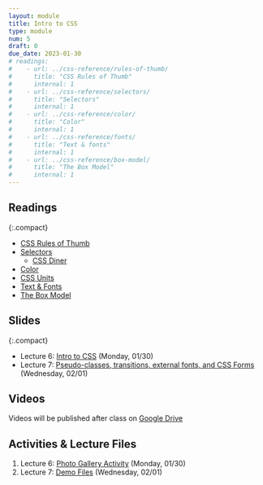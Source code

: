 ```yaml
---
layout: module
title: Intro to CSS
type: module
num: 5
draft: 0
due_date: 2023-01-30
# readings: 
#    - url: ../css-reference/rules-of-thumb/
#      title: "CSS Rules of Thumb"
#      internal: 1
#    - url: ../css-reference/selectors/
#      title: "Selectors"
#      internal: 1
#    - url: ../css-reference/color/
#      title: "Color"
#      internal: 1
#    - url: ../css-reference/fonts/
#      title: "Text & fonts"
#      internal: 1
#    - url: ../css-reference/box-model/
#      title: "The Box Model"
#      internal: 1
---
```


## Readings

{:.compact}
* [CSS Rules of Thumb](../css-reference/rules-of-thumb/)
* [Selectors](../css-reference/selectors/)
    * [CSS Diner](https://flukeout.github.io/)
* [Color](../css-reference/color/)
* [CSS Units](/spring2023/css-reference/units/)
* [Text &amp; Fonts](../css-reference/fonts/)
* [The Box Model](../css-reference/box-model/) 

## Slides
<!-- 
<a href="" target="_blank"> -->

{:.compact}
* Lecture 6: <a href="https://docs.google.com/presentation/d/14AABJ7sj-HRLrc8kTZbM80IJpmg7RqRVGoVtY5BWNW4/edit?usp=sharing" target="_blank">Intro to CSS</a> (Monday, 01/30)
* Lecture 7: <a href="https://docs.google.com/presentation/d/11IFLBOvm1-LjCDZQvtmh5db9M-PNsv0ZqR6Gao0912E/edit?usp=sharing" target="_blank">Pseudo-classes, transitions, external fonts, and CSS Forms</a> (Wednesday, 02/01)

## Videos
Videos will be published after class on <a href="https://drive.google.com/drive/folders/1O7exzeo0Wg-RmAN7W20R10SSHdEt75Mx" target="_blank">Google Drive</a>

## Activities & Lecture Files
1. Lecture 6: <a href="/spring2023/activities/intro-css">Photo Gallery Activity</a> (Monday, 01/30)
1. Lecture 7: <a href="/spring2023/course-files/lectures/lecture07.zip">Demo Files</a> (Wednesday, 02/01)
